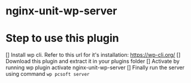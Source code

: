 # nginx-unit-wp-server
# Step to use this plugin
[] Install wp cli. Refer to this url for it's installation: https://wp-cli.org/
[] Download this plugin and extract it in your plugins folder
[] Activate by running wp plugin activate nginx-unit-wp-server
[] Finally run the server using command ```wp pcsoft server```

